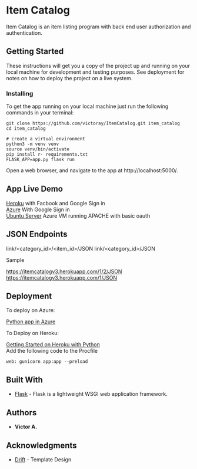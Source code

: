 # Item Catalog

Item Catalog is an item listing program with back end user authorization and authentication.

## Getting Started

These instructions will get you a copy of the project up and running on your local machine for development and testing purposes. See deployment for notes on how to deploy the project on a live system.


### Installing

To get the app running on your local machine just run the following commands in your terminal:

```
git clone https://github.com/victoray/ItemCatalog.git item_catalog
cd item_catalog

# create a virtual environment
python3 -m venv venv
source venv/bin/activate
pip install r- requirements.txt
FLASK_APP=app.py flask run
```

Open a web browser, and navigate to the app at http://localhost:5000/.



## App Live Demo

[Heroku](https://itemcatalogv3.herokuapp.com/) with Facbook and Google Sign in  
[Azure](http://itemcatalogv2.azurewebsites.net/) With Google Sign in  
[Ubuntu Server](http://40.114.111.144/) Azure VM running APACHE with basic oauth

## JSON Endpoints

link/<category_id>/<item_id>/JSON
link/<category_id>/JSON

Sample

https://itemcatalogv3.herokuapp.com/1/2/JSON  
https://itemcatalogv3.herokuapp.com/1/JSON


## Deployment

To deploy on Azure:

[Python app in Azure](https://docs.microsoft.com/en-us/azure/app-service/containers/quickstart-python)  

To Deploy on Heroku:

[Getting Started on Heroku with Python](https://devcenter.heroku.com/articles/getting-started-with-python)    
Add the following code to the Procfile

```
web: gunicorn app:app --preload
```



## Built With

* [Flask](https://www.palletsprojects.com/p/flask/) - Flask is a lightweight WSGI web application framework.


## Authors

* **Victor A.** 

## Acknowledgments

* [Drift](http://drift.g-axon.work) - Template Design
